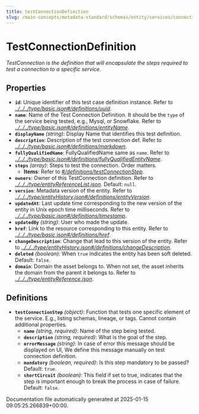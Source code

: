 ```yaml
---
title: testConnectionDefinition
slug: /main-concepts/metadata-standard/schemas/entity/services/connections/testconnectiondefinition
---
```


# TestConnectionDefinition

*TestConnection is the definition that will encapsulate the steps required to test a connection to a specific service.*

## Properties

- **`id`**: Unique identifier of this test case definition instance. Refer to *[../../../type/basic.json#/definitions/uuid](#/../../type/basic.json#/definitions/uuid)*.
- **`name`**: Name of the Test Connection Definition. It should be the `type` of the service being tested, e.g., Mysql, or Snowflake. Refer to *[../../../type/basic.json#/definitions/entityName](#/../../type/basic.json#/definitions/entityName)*.
- **`displayName`** *(string)*: Display Name that identifies this test definition.
- **`description`**: Description of the test connection def. Refer to *[../../../type/basic.json#/definitions/markdown](#/../../type/basic.json#/definitions/markdown)*.
- **`fullyQualifiedName`**: FullyQualifiedName same as `name`. Refer to *[../../../type/basic.json#/definitions/fullyQualifiedEntityName](#/../../type/basic.json#/definitions/fullyQualifiedEntityName)*.
- **`steps`** *(array)*: Steps to test the connection. Order matters.
  - **Items**: Refer to *[#/definitions/testConnectionStep](#definitions/testConnectionStep)*.
- **`owners`**: Owner of this TestConnection definition. Refer to *[../../../type/entityReferenceList.json](#/../../type/entityReferenceList.json)*. Default: `null`.
- **`version`**: Metadata version of the entity. Refer to *[../../../type/entityHistory.json#/definitions/entityVersion](#/../../type/entityHistory.json#/definitions/entityVersion)*.
- **`updatedAt`**: Last update time corresponding to the new version of the entity in Unix epoch time milliseconds. Refer to *[../../../type/basic.json#/definitions/timestamp](#/../../type/basic.json#/definitions/timestamp)*.
- **`updatedBy`** *(string)*: User who made the update.
- **`href`**: Link to the resource corresponding to this entity. Refer to *[../../../type/basic.json#/definitions/href](#/../../type/basic.json#/definitions/href)*.
- **`changeDescription`**: Change that lead to this version of the entity. Refer to *[../../../type/entityHistory.json#/definitions/changeDescription](#/../../type/entityHistory.json#/definitions/changeDescription)*.
- **`deleted`** *(boolean)*: When `true` indicates the entity has been soft deleted. Default: `false`.
- **`domain`**: Domain the asset belongs to. When not set, the asset inherits the domain from the parent it belongs to. Refer to *[../../../type/entityReference.json](#/../../type/entityReference.json)*.
## Definitions

- **`testConnectionStep`** *(object)*: Function that tests one specific element of the service. E.g., listing schemas, lineage, or tags. Cannot contain additional properties.
  - **`name`** *(string, required)*: Name of the step being tested.
  - **`description`** *(string, required)*: What is the goal of the step.
  - **`errorMessage`** *(string)*: In case of error this message should be displayed on UI, We define this message manually on test connection definition.
  - **`mandatory`** *(boolean, required)*: Is this step mandatory to be passed? Default: `true`.
  - **`shortCircuit`** *(boolean)*: This field if set to true, indicates that the step is important enough to break the process in case of failure. Default: `false`.


Documentation file automatically generated at 2025-01-15 09:05:25.266839+00:00.
